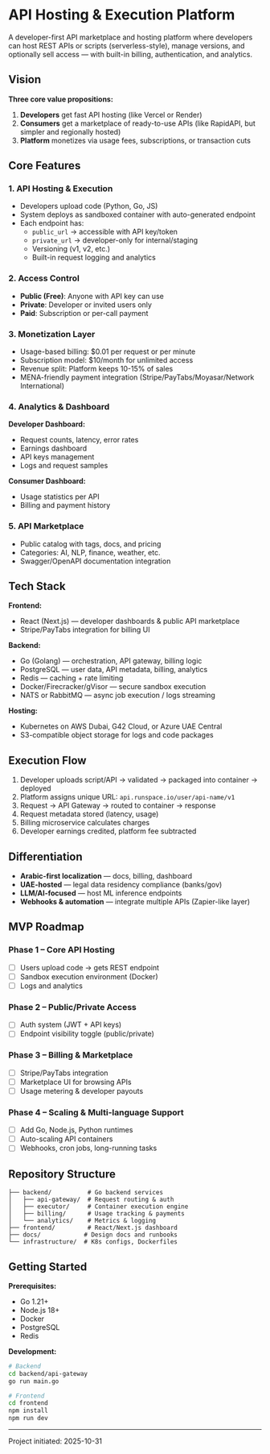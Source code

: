 # API Hosting & Execution Platform

A developer-first API marketplace and hosting platform where developers can host REST APIs or scripts (serverless-style), manage versions, and optionally sell access — with built-in billing, authentication, and analytics.

## Vision

**Three core value propositions:**
1. **Developers** get fast API hosting (like Vercel or Render)
2. **Consumers** get a marketplace of ready-to-use APIs (like RapidAPI, but simpler and regionally hosted)
3. **Platform** monetizes via usage fees, subscriptions, or transaction cuts

## Core Features

### 1. API Hosting & Execution
- Developers upload code (Python, Go, JS)
- System deploys as sandboxed container with auto-generated endpoint
- Each endpoint has:
  - `public_url` → accessible with API key/token
  - `private_url` → developer-only for internal/staging
  - Versioning (v1, v2, etc.)
  - Built-in request logging and analytics

### 2. Access Control
- **Public (Free)**: Anyone with API key can use
- **Private**: Developer or invited users only
- **Paid**: Subscription or per-call payment

### 3. Monetization Layer
- Usage-based billing: $0.01 per request or per minute
- Subscription model: $10/month for unlimited access
- Revenue split: Platform keeps 10-15% of sales
- MENA-friendly payment integration (Stripe/PayTabs/Moyasar/Network International)

### 4. Analytics & Dashboard
**Developer Dashboard:**
- Request counts, latency, error rates
- Earnings dashboard
- API keys management
- Logs and request samples

**Consumer Dashboard:**
- Usage statistics per API
- Billing and payment history

### 5. API Marketplace
- Public catalog with tags, docs, and pricing
- Categories: AI, NLP, finance, weather, etc.
- Swagger/OpenAPI documentation integration

## Tech Stack

**Frontend:**
- React (Next.js) — developer dashboards & public API marketplace
- Stripe/PayTabs integration for billing UI

**Backend:**
- Go (Golang) — orchestration, API gateway, billing logic
- PostgreSQL — user data, API metadata, billing, analytics
- Redis — caching + rate limiting
- Docker/Firecracker/gVisor — secure sandbox execution
- NATS or RabbitMQ — async job execution / logs streaming

**Hosting:**
- Kubernetes on AWS Dubai, G42 Cloud, or Azure UAE Central
- S3-compatible object storage for logs and code packages

## Execution Flow

1. Developer uploads script/API → validated → packaged into container → deployed
2. Platform assigns unique URL: `api.runspace.io/user/api-name/v1`
3. Request → API Gateway → routed to container → response
4. Request metadata stored (latency, usage)
5. Billing microservice calculates charges
6. Developer earnings credited, platform fee subtracted

## Differentiation

- **Arabic-first localization** — docs, billing, dashboard
- **UAE-hosted** — legal data residency compliance (banks/gov)
- **LLM/AI-focused** — host ML inference endpoints
- **Webhooks & automation** — integrate multiple APIs (Zapier-like layer)

## MVP Roadmap

### Phase 1 – Core API Hosting
- [ ] Users upload code → gets REST endpoint
- [ ] Sandbox execution environment (Docker)
- [ ] Logs and analytics

### Phase 2 – Public/Private Access
- [ ] Auth system (JWT + API keys)
- [ ] Endpoint visibility toggle (public/private)

### Phase 3 – Billing & Marketplace
- [ ] Stripe/PayTabs integration
- [ ] Marketplace UI for browsing APIs
- [ ] Usage metering & developer payouts

### Phase 4 – Scaling & Multi-language Support
- [ ] Add Go, Node.js, Python runtimes
- [ ] Auto-scaling API containers
- [ ] Webhooks, cron jobs, long-running tasks

## Repository Structure

```
├── backend/          # Go backend services
│   ├── api-gateway/  # Request routing & auth
│   ├── executor/     # Container execution engine
│   ├── billing/      # Usage tracking & payments
│   └── analytics/    # Metrics & logging
├── frontend/         # React/Next.js dashboard
├── docs/            # Design docs and runbooks
└── infrastructure/  # K8s configs, Dockerfiles
```

## Getting Started

**Prerequisites:**
- Go 1.21+
- Node.js 18+
- Docker
- PostgreSQL
- Redis

**Development:**
```bash
# Backend
cd backend/api-gateway
go run main.go

# Frontend
cd frontend
npm install
npm run dev
```

---
Project initiated: 2025-10-31
